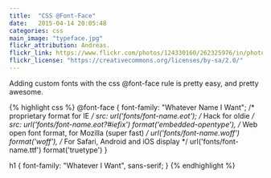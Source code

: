 ```yaml
---
title:  "CSS @Font-Face"
date:   2015-04-14 20:05:48
categories: css
main_image: "typeface.jpg"
flickr_attribution: Andreas.
flickr_link: https://www.flickr.com/photos/124330160/262325976/in/photolist-pbunE-YMUjL-61nQq5-9jb1Wh-3gHuLv-aFNwLM-kfgYX-oVerzS-dW8p6k-4YGsBL-bnHxQ7-oCxR-8RhWYb-9pa6PB-DMHQU-GqbjE-r7qTJu-eWY39-eiy3W-6WuoQN-b9Fppr-6Wqozz-6K7SWF-4Lc4d5-9i1RGt-4Jk2iw-dDXqtZ-3Jyfdg-4AoAUk-qyr9BL-4Pfvnb-hyRxyt-4go2ia-5okC5H-beqaXv-8nDsE8-hpvLb-bpUSjF-4Pdfys-51XdJc-4GfKmH-dXJ2xP-5okBxk-51xnzq-5XhpBb-99jb7p-jqVas-5nkH3u-4YGsP3-8g48zB
flickr_license: "https://creativecommons.org/licenses/by-sa/2.0/"
---
```


Adding custom fonts with the css @font-face rule is pretty easy, and pretty awesome.

{% highlight css %}
@font-face {
  font-family: "Whatever Name I Want";
  /* proprietary format for IE */
  src: url('fonts/font-name.eot');
  /* Hack for oldie */
  src: url('fonts/font-name.eot?#iefix') format('embedded-opentype'),
  /* Web open font format, for Mozilla (super fast) */
  url('fonts/font-name.woff') format('woff'),
  /* For Safari, Android and iOS display */
  url('fonts/font-name.ttf') format('truetype')
}

h1 {
  font-family: "Whatever I Want", sans-serif;
}
{% endhighlight %}
